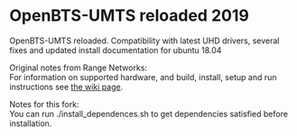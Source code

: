OpenBTS-UMTS reloaded 2019
==========================

OpenBTS-UMTS reloaded. Compatibility with latest UHD drivers, several fixes and updated install documentation for ubuntu 18.04

Original notes from Range Networks:  
For information on supported hardware, and build, install, setup and run instructions see [the wiki page](http://openbts.org/w/index.php/OpenBTS-UMTS).

Notes for this fork:  
You can run ./install_dependences.sh to get dependencies satisfied before installation.

